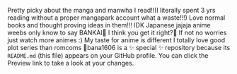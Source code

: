 
Pretty picky about the manga and manwha I read!!(I literally spent 3 yrs reading without a proper mangapark account what a waste!!!)
Love normal books and thought proving ideas in them!!!
IDK Japanese jajaja anime weebs only know to say BANKAI🤣
I think you get it right?🤣 If not no worries just watch more animes :)
My taste for anime is different I totally love good plot series than romcoms 🤣bana1606 is a ✨ special ✨ repository because its `README.md` (this file) appears on your GitHub profile.
You can click the Preview link to take a look at your changes.


